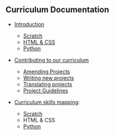 ## Curriculum Documentation

+ [Introduction](intro.md)
  + [Scratch](scratch.md)
  + [HTML & CSS](html.md)
  + [Python](python.md)

+ [Contributing to our curriculum](contributing.md)
  + [Amending Projects](amending.md)
  + [Writing new projects](projects.md)
  + [Translating projects](translating.md)
  + [Project Guidelines](project-guidelines.md)

+ [Curriculum skills mapping](mapintro.md):
  + [Scratch](scratch-mapping.md)
  + HTML & CSS
  + [Python](python-mapping.md)
